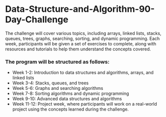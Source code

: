 # Data-Structure-and-Algorithm-90-Day-Challenge
The challenge will cover various topics, including arrays, linked lists, stacks, queues, trees, graphs, searching, sorting, and dynamic programming. Each week, participants will be given a set of exercises to complete, along with resources and tutorials to help them understand the concepts covered.

### The program will be structured as follows:

- Week 1-2: Introduction to data structures and algorithms, arrays, and linked lists
- Week 3-4: Stacks, queues, and trees
- Week 5-6: Graphs and searching algorithms
- Week 7-8: Sorting algorithms and dynamic programming
- Week 9-10: Advanced data structures and algorithms
- Week 11-12: Project week, where participants will work on a real-world project using the concepts learned during the challenge.